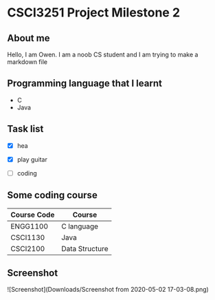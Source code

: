 # CSCI3251 Project Milestone 2
## About me
Hello, I am Owen. I am a noob CS student and I am trying to make a markdown file

## Programming language that I learnt
- C
- Java

## Task list
- [x] hea
- [x] play guitar
- [ ] coding


## Some coding course
| Course Code | Course |
| --- | --- |
| ENGG1100 | C language |
| CSCI1130 | Java |
| CSCI2100 | Data Structure |

## Screenshot
![Screenshot](Downloads/Screenshot from 2020-05-02 17-03-08.png)
